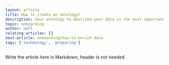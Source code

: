 ```yaml
---
layout: article
title: How to create an ontology?
description: Your ontology to describe your data is the most important part of onboarding data. In this article, you will learn all best practices to achieve this.
topic: onboarding
author: null
relating-articles: []
next-article: onboarding/how-to-enrich-data
tags: ['technology', 'preparing']
---
```


Write the article here in Markdown, header is not needed.